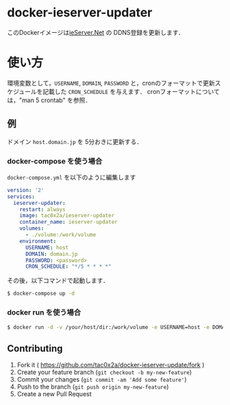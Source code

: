 # docker-ieserver-updater

このDockerイメージは[ieServer.Net](http://www.ieserver.net/) の DDNS登録を更新します．

# 使い方
環境変数として，`USERNAME`, `DOMAIN`, `PASSWORD` と，cronのフォーマットで更新スケジュールを記載した `CRON_SCHEDULE` を与えます．
cronフォーマットについては，"man 5 crontab" を参照．

## 例
ドメイン `host.domain.jp` を 5分おきに更新する．

### docker-compose を使う場合
`docker-compose.yml` を以下のように編集します

```yml
version: '2'
services:
  ieserver-updater:
    restart: always
    image: tac0x2a/ieserver-updater
    container_name: ieserver-updater
    volumes:
      - ./volume:/work/volume
    environment:
      USERNAME: host
      DOMAIN: domain.jp
      PASSWORD: <password>
      CRON_SCHEDULE: "*/5 * * * *"
```

その後，以下コマンドで起動します．

```sh
$ docker-compose up -d
```

### docker run を使う場合

```sh
$ docker run -d -v /your/host/dir:/work/volume -e USERNAME=host -e DOMAIN=domain.jp -e PASSWORD=<Password> -e CRON_SCHEDULE="*/5 * * * *" tac0x2a/docker-ieserver-updater
```

## Contributing

1. Fork it ( https://github.com/tac0x2a/docker-ieserver-update/fork )
2. Create your feature branch (`git checkout -b my-new-feature`)
3. Commit your changes (`git commit -am 'Add some feature'`)
4. Push to the branch (`git push origin my-new-feature`)
5. Create a new Pull Request
